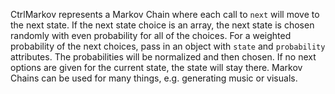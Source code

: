 CtrlMarkov represents a Markov Chain where each call to `next` will move to the next state. If the next state choice is an array, the next state is chosen randomly with even probability for all of the choices. For a weighted probability of the next choices, pass in an object with `state` and `probability` attributes. The probabilities will be normalized and then chosen. If no next options are given for the current state, the state will stay there.
Markov Chains can be used for many things, e.g. generating music or visuals.
